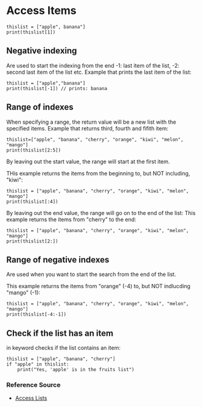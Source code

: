 # Access Items

```
thislist = ["apple", banana"]
print(thislist[1])
```
## Negative indexing
Are used to start the indexing from the end
-1: last item of the list, -2: second last item of the list etc.
Example that prints the last item of the list:
```
thislist = ["apple","banana"]
print(thislist[-1]) // prints: banana
```

## Range of indexes

When specifying a range, the return value will be a new list with the specified items.
Example that returns third, fourth and fifith item:

```
thislist=["apple", "banana", "cherry", "orange", "kiwi", "melon", "mango"]
print(thislist[2:5])
```

By leaving out the start value, the range will start at the first item.

THis example returns the items from the beginning to, but NOT including, "kiwi":

```
thislist = ["apple", "banana", "cherry", "orange", "kiwi", "melon", "mango"]
print(thislist[:4])
```

By leaving out the end value, the range will go on to the end of the list:
This example returns the items from "cherry" to the end:
```
thislist = ["apple", "banana", "cherry", "orange", "kiwi", "melon", "mango"]
print(thislist[2:])
```

## Range of negative indexes
Are used when you want to start the search from the end of the list.

This example returns the items from "orange" (-4) to, but NOT indlucding "mango" (-1):
```
thislist = ["apple", "banana", "cherry", "orange", "kiwi", "melon", "mango"]
print(thislist[-4:-1])
```

## Check if the list has an item
in keyword checks if the list contains an item:
```
thislist = ["apple", "banana", "cherry"]
if "apple" in thislist:
	print("Yes, 'apple' is in the fruits list")
```

### Reference Source
- [Access Lists](https://www.w3schools.com/python/python_lists_access.asp)

